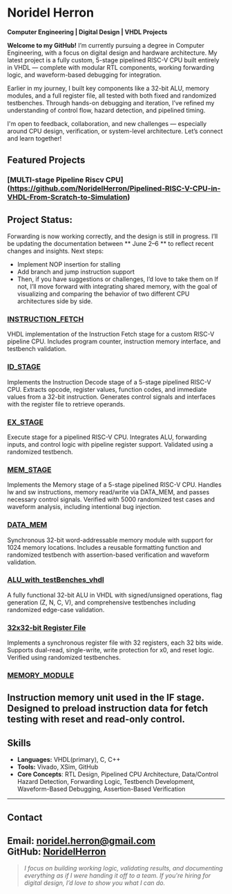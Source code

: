 # Noridel Herron

**Computer Engineering | Digital Design | VHDL Projects**

**Welcome to my GitHub!**
I’m currently pursuing a degree in Computer Engineering, with a focus on digital design and hardware architecture. My latest project is a fully custom, 5-stage pipelined RISC-V CPU built entirely in VHDL — complete with modular RTL components, working forwarding logic, and waveform-based debugging for integration.

Earlier in my journey, I built key components like a 32-bit ALU, memory modules, and a full register file, all tested with both fixed and randomized testbenches. Through hands-on debugging and iteration, I’ve refined my understanding of control flow, hazard detection, and pipelined timing.

I'm open to feedback, collaboration, and new challenges — especially around CPU design, verification, or system-level architecture. Let’s connect and learn together!


## Featured Projects
### [MULTI-stage Pipeline Riscv CPU] (https://github.com/NoridelHerron/Pipelined-RISC-V-CPU-in-VHDL-From-Scratch-to-Simulation) 
## Project Status:
Forwarding is now working correctly, and the design is still in progress. I’ll be updating the documentation between ** June 2–6 ** to reflect recent changes and insights.
Next steps:
- Implement NOP insertion for stalling
- Add branch and jump instruction support
- Then, if you have suggestions or challenges, I’d love to take them on
If not, I’ll move forward with integrating shared memory, with the goal of visualizing and comparing the behavior of two different CPU architectures side by side.

### [INSTRUCTION_FETCH](https://github.com/NoridelHerron/INSTRUCTION_FETCH)  
VHDL implementation of the Instruction Fetch stage for a custom RISC-V pipeline CPU. Includes program counter, instruction memory interface, and testbench validation.

### [ID_STAGE](https://github.com/NoridelHerron/ID_STAGE)  
Implements the Instruction Decode stage of a 5-stage pipelined RISC-V CPU. Extracts opcode, register values, function codes, and immediate values from a 32-bit instruction. Generates control signals and interfaces with the register file to retrieve operands.

### [EX_STAGE](https://github.com/NoridelHerron/EX_STAGE)  
Execute stage for a pipelined RISC-V CPU. Integrates ALU, forwarding inputs, and control logic with pipeline register support. Validated using a randomized testbench.

### [MEM_STAGE](https://github.com/NoridelHerron/MEM_STAGE)
Implements the Memory stage of a 5-stage pipelined RISC-V CPU. Handles lw and sw instructions, memory read/write via DATA_MEM, and passes necessary control signals. Verified with 5000 randomized test cases and waveform analysis, including intentional bug injection.

### [DATA_MEM](https://github.com/NoridelHerron/DATA_MEM)  
Synchronous 32-bit word-addressable memory module with support for 1024 memory locations. Includes a reusable formatting function and randomized testbench with assertion-based verification and waveform validation.

### [ALU_with_testBenches_vhdl](https://github.com/NoridelHerron/ALU_with_testBenches_vhdl)  
A fully functional 32-bit ALU in VHDL with signed/unsigned operations, flag generation (Z, N, C, V), and comprehensive testbenches including randomized edge-case validation.

### [32x32-bit Register File](https://github.com/NoridelHerron/32x32-bit-Register-File-in-VHDL-)  
Implements a synchronous register file with 32 registers, each 32 bits wide. Supports dual-read, single-write, write protection for x0, and reset logic. Verified using randomized testbenches.

### [MEMORY_MODULE](https://github.com/NoridelHerron/MEMORY_MODULE)  
Instruction memory unit used in the IF stage. Designed to preload instruction data for fetch testing with reset and read-only control.
---

## Skills
- **Languages:** VHDL(primary), C, C++
- **Tools:** Vivado, XSim, GitHub
- **Core Concepts**: RTL Design, Pipelined CPU Architecture, Data/Control Hazard Detection, Forwarding Logic, Testbench Development, Waveform-Based Debugging, Assertion-Based Verification
---

## Contact
**Email:** noridel.herron@gmail.com  
**GitHub:** [NoridelHerron](https://github.com/NoridelHerron)
---

> *I focus on building working logic, validating results, and documenting everything as if I were handing it off to a team. If you're hiring for digital design, I’d love to show you what I can do.*
